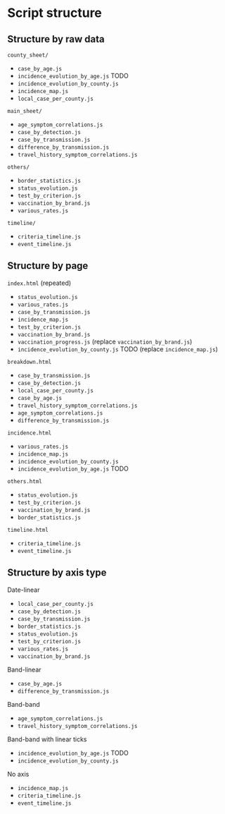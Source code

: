 Script structure
================


Structure by raw data
---------------------

`county_sheet/`
  - `case_by_age.js`
  - `incidence_evolution_by_age.js` TODO
  - `incidence_evolution_by_county.js`
  - `incidence_map.js`
  - `local_case_per_county.js`
  
`main_sheet/`
  - `age_symptom_correlations.js`
  - `case_by_detection.js`
  - `case_by_transmission.js`
  - `difference_by_transmission.js`
  - `travel_history_symptom_correlations.js`
  
`others/`
  - `border_statistics.js`
  - `status_evolution.js`
  - `test_by_criterion.js`
  - `vaccination_by_brand.js`
  - `various_rates.js`

`timeline/`
  - `criteria_timeline.js`
  - `event_timeline.js`

  
Structure by page
-----------------

`index.html` (repeated)
  - `status_evolution.js`
  - `various_rates.js`
  - `case_by_transmission.js`
  - `incidence_map.js`
  - `test_by_criterion.js`
  - `vaccination_by_brand.js`
  - `vaccination_progress.js` (replace `vaccination_by_brand.js`)
  - `incidence_evolution_by_county.js` TODO (replace `incidence_map.js`)

`breakdown.html`
  - `case_by_transmission.js`
  - `case_by_detection.js`
  - `local_case_per_county.js`
  - `case_by_age.js`
  - `travel_history_symptom_correlations.js`
  - `age_symptom_correlations.js`
  - `difference_by_transmission.js`

`incidence.html`
  - `various_rates.js`
  - `incidence_map.js`
  - `incidence_evolution_by_county.js`
  - `incidence_evolution_by_age.js` TODO

`others.html`
  - `status_evolution.js`
  - `test_by_criterion.js`
  - `vaccination_by_brand.js`
  - `border_statistics.js`

`timeline.html`
  - `criteria_timeline.js`
  - `event_timeline.js`

  
Structure by axis type
----------------------

Date-linear
  - `local_case_per_county.js`
  - `case_by_detection.js`
  - `case_by_transmission.js`
  - `border_statistics.js`
  - `status_evolution.js`
  - `test_by_criterion.js`
  - `various_rates.js`
  - `vaccination_by_brand.js`

Band-linear
  - `case_by_age.js`
  - `difference_by_transmission.js`
  
Band-band
  - `age_symptom_correlations.js`
  - `travel_history_symptom_correlations.js`

Band-band with linear ticks
  - `incidence_evolution_by_age.js` TODO
  - `incidence_evolution_by_county.js`

No axis
  - `incidence_map.js`
  - `criteria_timeline.js`
  - `event_timeline.js`
